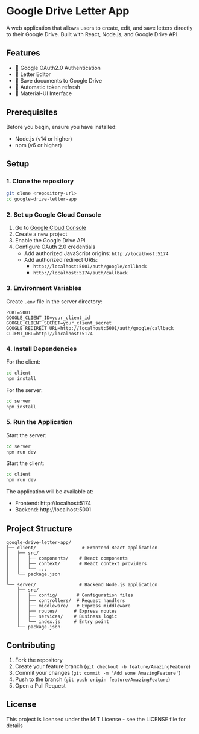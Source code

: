 # Google Drive Letter App

A web application that allows users to create, edit, and save letters directly to their Google Drive. Built with React, Node.js, and Google Drive API.

## Features

- 🔐 Google OAuth2.0 Authentication
- 📝 Letter Editor
- 💾 Save documents to Google Drive
- 🔄 Automatic token refresh
- 🎨 Material-UI Interface

## Prerequisites

Before you begin, ensure you have installed:
- Node.js (v14 or higher)
- npm (v6 or higher)

## Setup

### 1. Clone the repository
```bash
git clone <repository-url>
cd google-drive-letter-app
```

### 2. Set up Google Cloud Console
1. Go to [Google Cloud Console](https://console.cloud.google.com)
2. Create a new project
3. Enable the Google Drive API
4. Configure OAuth 2.0 credentials
   - Add authorized JavaScript origins: `http://localhost:5174`
   - Add authorized redirect URIs:
     - `http://localhost:5001/auth/google/callback`
     - `http://localhost:5174/auth/callback`

### 3. Environment Variables
Create `.env` file in the server directory:
```env
PORT=5001
GOOGLE_CLIENT_ID=your_client_id
GOOGLE_CLIENT_SECRET=your_client_secret
GOOGLE_REDIRECT_URL=http://localhost:5001/auth/google/callback
CLIENT_URL=http://localhost:5174
```

### 4. Install Dependencies

For the client:
```bash
cd client
npm install
```

For the server:
```bash
cd server
npm install
```

### 5. Run the Application

Start the server:
```bash
cd server
npm run dev
```

Start the client:
```bash
cd client
npm run dev
```

The application will be available at:
- Frontend: http://localhost:5174
- Backend: http://localhost:5001

## Project Structure

```
google-drive-letter-app/
├── client/                 # Frontend React application
│   ├── src/
│   │   ├── components/    # React components
│   │   ├── context/       # React context providers
│   │   └── ...
│   └── package.json
│
└── server/                # Backend Node.js application
    ├── src/
    │   ├── config/       # Configuration files
    │   ├── controllers/  # Request handlers
    │   ├── middleware/   # Express middleware
    │   ├── routes/      # Express routes
    │   ├── services/    # Business logic
    │   └── index.js     # Entry point
    └── package.json
```

## Contributing

1. Fork the repository
2. Create your feature branch (`git checkout -b feature/AmazingFeature`)
3. Commit your changes (`git commit -m 'Add some AmazingFeature'`)
4. Push to the branch (`git push origin feature/AmazingFeature`)
5. Open a Pull Request

## License

This project is licensed under the MIT License - see the LICENSE file for details 